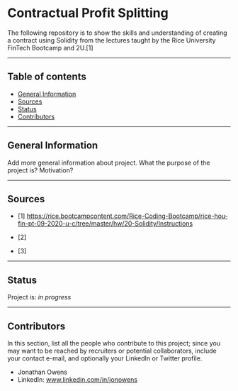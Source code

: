 # Contractual Profit Splitting
The following repository is to show the skills and understanding of creating a contract using Solidity from the lectures taught by the Rice University FinTech Bootcamp and 2U.[1]

---

## Table of contents
* [General Information](#general-information)
* [Sources](#sources)
* [Status](#status)
* [Contributors](#contributors)

---

## General Information

Add more general information about project. What the purpose of the project is? Motivation?

---

## Sources

- [1] https://rice.bootcampcontent.com/Rice-Coding-Bootcamp/rice-hou-fin-pt-09-2020-u-c/tree/master/hw/20-Solidity/Instructions

- [2] 

- [3] 

---

## Status

Project is: _in progress_

---

## Contributors

In this section, list all the people who contribute to this project; since you may want to be reached by recruiters or potential collaborators, include your contact e-mail, and optionally your LinkedIn or Twitter profile.

* Jonathan Owens
* LinkedIn: www.linkedin.com/in/jonowens
